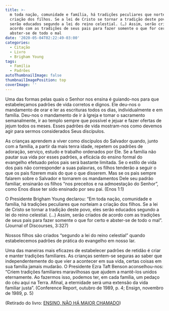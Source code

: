 ```yaml
---
title: >-
  m toda nação, comunidade e família, há tradições peculiares que norteiam a
  criação dos filhos. Se a lei de Cristo se tornar a tradição deste povo, eles
  serão educados segundo a lei do reino celestial. (…) Assim, serão criados de
  acordo com as tradições de seus pais para fazer somente o que for certo e
  abster-se de todo o mal
date: '2020-05-04T02:22:49-03:00'
categories:
  - Citação
  - Livro
  - Brigham Young
tags:
  - Família
  - Padrões
autoThumbnailImage: false
thumbnailImagePosition: top
coverImage: ''
---
```

Uma das formas pelas quais o Senhor nos ensina é guiando-nos para que estabeleçamos padrões de vida corretos e dignos. Ele deu-nos o mandamento de orar e ler as escrituras todos os dias, individualmente e em família. Deu-nos o mandamento de ir à Igreja e tomar o sacramento semanalmente, ir ao templo sempre que possível e jejuar e fazer ofertas de jejum todos os meses. Esses padrões de vida mostram-nos como devemos agir para sermos considerados Seus discípulos.

As crianças aprendem a viver como discípulos do Salvador quando, junto com a família, a partir da mais tenra idade, repetem os padrões de adoração, serviço, estudo e trabalho ordenados por Ele. Se a família não pautar sua vida por esses padrões, a eficácia do ensino formal do evangelho efetuado pelos pais será bastante limitada. Se o estilo de vida dos pais não corresponder a suas palavras, os filhos tenderão a seguir o que os pais fizerem mais do que o que disserem. Mas se os pais sempre falarem sobre o Salvador e tornarem os mandamentos Dele seu padrão familiar, ensinarão os filhos “nos preceitos e na admoestação do Senhor”, como Enos disse ter sido ensinado por seu pai. (Enos 1:1)

O Presidente Brigham Young declarou: “Em toda nação, comunidade e família, há tradições peculiares que norteiam a criação dos filhos. Se a lei de Cristo se tornar a tradição deste povo, eles serão educados segundo a lei do reino celestial. (…) Assim, serão criados de acordo com as tradições de seus pais para fazer somente o que for certo e abster-se de todo o mal”. (Journal of Discourses, 3:327)

Nossos filhos são criados “segundo a lei do reino celestial” quando estabelecemos padrões de prática do evangelho em nosso lar.

Uma das maneiras mais eficazes de estabelecer padrões de retidão é criar e manter tradições familiares. As crianças sentem-se seguras ao saber que independentemente do que vier a acontecer em sua vida, certas coisas em sua família jamais mudarão. O Presidente Ezra Taft Benson aconselhou-nos: “Criem tradições familiares maravilhosas que ajudem a mantê-los unidos eternamente. Ao fazermos isso, podemos ter, em cada família, um pedaço do céu aqui na Terra. Afinal, a eternidade será uma extensão da vida familiar justa”. (Conference Report, outubro de 1989, p. 4; Ensign, novembro de 1989, p. 5)

(Retirado do livro: [ENSINO, NÃO HÁ MAIOR CHAMADO](https://www.churchofjesuschrist.org/manual/teaching-no-greater-call-a-resource-guide-for-gospel-teaching/072?lang=por))
